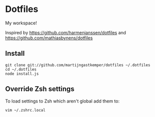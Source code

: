 # Dotfiles

My workspace!

Inspired by https://github.com/harmenjanssen/dotfiles and https://github.com/mathiasbynens/dotfiles

## Install

    git clone git://github.com/martijngastkemper/dotfiles ~/.dotfiles
    cd ~/.dotfiles
    node install.js

## Override Zsh settings

To load settings to Zsh which aren't global add them to:

    vim ~/.zshrc.local
